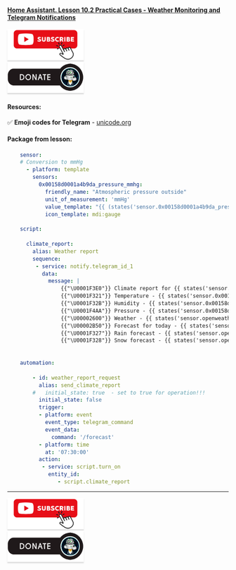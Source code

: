 #### [Home Assistant. Lesson 10.2 Practical Cases - Weather Monitoring and Telegram Notifications](https://youtu.be/5B3RfOMzvak)    

<a href="https://www.youtube.com/channel/UCcq9onYHbs6go3kDpfBoqhg?sub_confirmation=1" target="_blank"><img src="https://raw.githubusercontent.com/kvazis/library/master/img/subscribe.png" alt="Subscribe" style="height: 71px !important;width: 174px !important;box-shadow: 0px 3px 2px 0px rgba(190, 190, 190, 0.5) !important;-webkit-box-shadow: 0px 3px 2px 0px rgba(190, 190, 190, 0.5) !important;" ></a>     
<a href="http://kvazis.link/donate" target="_blank"><img src="https://raw.githubusercontent.com/kvazis/library/master/img/donate.png" alt="Donate" style="height: 71px !important;width: 174px !important;box-shadow: 0px 3px 2px 0px rgba(190, 190, 190, 0.5) !important;-webkit-box-shadow: 0px 3px 2px 0px rgba(190, 190, 190, 0.5) !important;" ></a>

#### Resources:    

:white_check_mark: **Emoji codes for Telegram** - [unicode.org](https://tteck.github.io/Proxmox/)    

#### Package from lesson:  

```yaml
    sensor:
    # Conversion to mmHg
      - platform: template
        sensors:
          0x00158d0001a4b9da_pressure_mmhg:
            friendly_name: "Atmospheric pressure outside"
            unit_of_measurement: 'mmHg'
            value_template: "{{ (states('sensor.0x00158d0001a4b9da_pressure')|float * 0.7500637)|round(2) }}"
            icon_template: mdi:gauge
            
    script:
    
      climate_report:
        alias: Weather report
        sequence:
         - service: notify.telegram_id_1
           data:
             message: | 
                 {{"\U0001F3E0"}} Climate report for {{ states('sensor.time_date') }}
                 {{"\U0001F321"}} Temperature - {{ states('sensor.0x00158d0001a4b9da_temperature') }} C
                 {{"\U0001F32B"}} Humidity - {{ states('sensor.0x00158d0001a4b9da_humidity') }} %
                 {{"\U0001F4AA"}} Pressure - {{ states('sensor.0x00158d0001a4b9da_pressure_mmhg') }} mmHg
                 {{"\U00002600"}} Weather - {{ states('sensor.openweathermap_weather') }}
                 {{"\U00002B50"}} Forecast for today - {{ states('sensor.openweathermap_forecast_temperature') }} C
                 {{"\U0001F327"}} Rain forecast - {{ states('sensor.openweathermap_rain') }}
                 {{"\U0001F328"}} Snow forecast - {{ states('sensor.openweathermap_snow') }}  

            
    automation:   
    
        - id: weather_report_request
          alias: send_climate_report
        #   initial_state: true  - set to true for operation!!!
          initial_state: false
          trigger:
          - platform: event
            event_type: telegram_command
            event_data:
              command: '/forecast'
          - platform: time
            at: '07:30:00'              
          action:
           - service: script.turn_on
             entity_id: 
                - script.climate_report
```

____
<a href="https://www.youtube.com/channel/UCcq9onYHbs6go3kDpfBoqhg?sub_confirmation=1" target="_blank"><img src="https://raw.githubusercontent.com/kvazis/library/master/img/subscribe.png" alt="Subscribe" style="height: 71px !important;width: 174px !important;box-shadow: 0px 3px 2px 0px rgba(190, 190, 190, 0.5) !important;-webkit-box-shadow: 0px 3px 2px 0px rgba(190, 190, 190, 0.5) !important;" ></a>     
<a href="http://kvazis.link/donate" target="_blank"><img src="https://raw.githubusercontent.com/kvazis/library/master/img/donate.png" alt="Donate" style="height: 71px !important;width: 174px !important;box-shadow: 0px 3px 2px 0px rgba(190, 190, 190, 0.5) !important;-webkit-box-shadow: 0px 3px 2px 0px rgba(190, 190, 190, 0.5) !important;" ></a>
